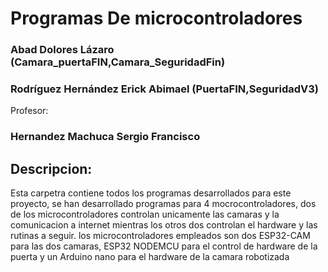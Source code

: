 # Programas De microcontroladores


### Abad Dolores Lázaro  (Camara_puertaFIN,Camara_SeguridadFin)

### Rodríguez Hernández Erick Abimael (PuertaFIN,SeguridadV3)

Profesor:

### Hernandez Machuca Sergio Francisco 

## Descripcion:
Esta carpetra contiene todos los programas desarrollados para este proyecto, se han desarrollado programas para 4 mocrocontroladores, 
dos de los microcontroladores controlan unicamente las camaras y la comunicacion a internet mientras los otros dos controlan el hardware y las rutinas
a seguir. los microcontroladores empleados son dos ESP32-CAM para las dos camaras, ESP32 NODEMCU para el control de hardware de la puerta y un Arduino nano para el hardware de la camara robotizada

